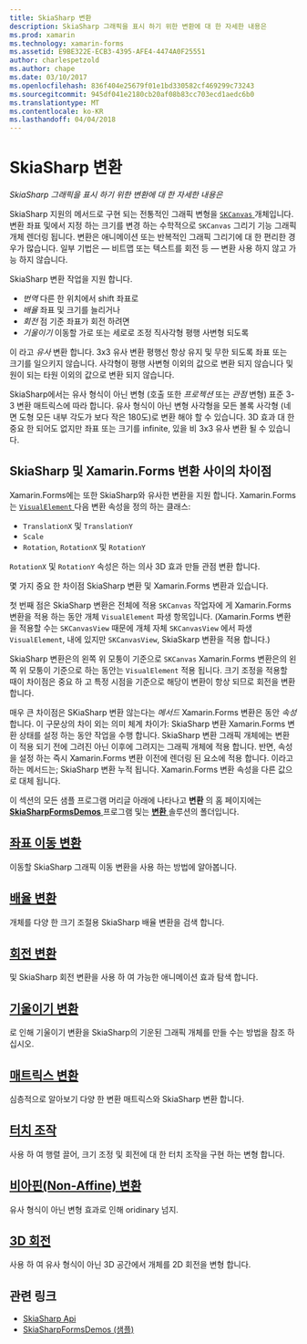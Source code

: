 ```yaml
---
title: SkiaSharp 변환
description: SkiaSharp 그래픽을 표시 하기 위한 변환에 대 한 자세한 내용은
ms.prod: xamarin
ms.technology: xamarin-forms
ms.assetid: E9BE322E-ECB3-4395-AFE4-4474A0F25551
author: charlespetzold
ms.author: chape
ms.date: 03/10/2017
ms.openlocfilehash: 836f404e25679f01e1bd330582cf469299c73243
ms.sourcegitcommit: 945df041e2180cb20af08b83cc703ecd1aedc6b0
ms.translationtype: MT
ms.contentlocale: ko-KR
ms.lasthandoff: 04/04/2018
---
```

# <a name="skiasharp-transforms"></a>SkiaSharp 변환

_SkiaSharp 그래픽을 표시 하기 위한 변환에 대 한 자세한 내용은_

SkiaSharp 지원의 메서드로 구현 되는 전통적인 그래픽 변형을 [ `SKCanvas` ](https://developer.xamarin.com/api/type/SkiaSharp.SKCanvas/) 개체입니다. 변환 좌표 및에서 지정 하는 크기를 변경 하는 수학적으로 `SKCanvas` 그리기 기능 그래픽 개체 렌더링 됩니다. 변환은 애니메이션 또는 반복적인 그래픽 그리기에 대 한 편리한 경우가 많습니다. 일부 기법은 &mdash; 비트맵 또는 텍스트를 회전 등 &mdash; 변환 사용 하지 않고 가능 하지 않습니다.

SkiaSharp 변환 작업을 지원 합니다.

- *번역* 다른 한 위치에서 shift 좌표로
- *배율* 좌표 및 크기를 늘리거나
- *회전* 점 기준 좌표가 회전 하려면
- *기울이기* 이동할 가로 또는 세로로 조정 직사각형 평행 사변형 되도록

이 라고 *유사* 변환 합니다. 3x3 유사 변환 평행선 항상 유지 및 무한 되도록 좌표 또는 크기를 일으키지 않습니다. 사각형이 평행 사변형 이외의 값으로 변환 되지 않습니다 및 원이 되는 타원 이외의 값으로 변환 되지 않습니다.

SkiaSharp에서는 유사 형식이 아닌 변형 (호출 또한 *프로젝션* 또는 *관점* 변형) 표준 3-3 변환 매트릭스에 따라 합니다. 유사 형식이 아닌 변형 사각형을 모든 볼록 사각형 (네 면 도형 모든 내부 각도가 보다 작은 180도)로 변환 해야 할 수 있습니다. 3D 효과 대 한 중요 한 되어도 없지만 좌표 또는 크기를 infinite, 있을 비 3x3 유사 변환 될 수 있습니다.

## <a name="differences-between-skiasharp-and-xamarinforms-transforms"></a>SkiaSharp 및 Xamarin.Forms 변환 사이의 차이점

Xamarin.Forms에는 또한 SkiaSharp와 유사한 변환을 지원 합니다. Xamarin.Forms는 [ `VisualElement` ](https://developer.xamarin.com/api/type/Xamarin.Forms.VisualElement/) 다음 변환 속성을 정의 하는 클래스:

- `TranslationX` 및 `TranslationY`
- `Scale`
- `Rotation`, `RotationX` 및 `RotationY`

`RotationX` 및 `RotationY` 속성은 하는 의사 3D 효과 만들 관점 변환 합니다.

몇 가지 중요 한 차이점 SkiaSharp 변환 및 Xamarin.Forms 변환과 있습니다.

첫 번째 점은 SkiaSharp 변환은 전체에 적용 `SKCanvas` 작업자에 게 Xamarin.Forms 변환을 적용 하는 동안 개체 `VisualElement` 파생 항목입니다. (Xamarin.Forms 변환을 적용할 수는 `SKCanvasView` 때문에 개체 자체 `SKCanvasView` 에서 파생 `VisualElement`, 내에 있지만 `SKCanvasView`, SkiaSkarp 변환을 적용 합니다.)

SkiaSharp 변환은의 왼쪽 위 모퉁이 기준으로 `SKCanvas` Xamarin.Forms 변환은의 왼쪽 위 모퉁이 기준으로 하는 동안는 `VisualElement` 적용 됩니다. 크기 조정을 적용할 때이 차이점은 중요 하 고 특정 시점을 기준으로 해당이 변환이 항상 되므로 회전을 변환 합니다.

매우 큰 차이점은 SKiaSharp 변환 않는다는 *메서드* Xamarin.Forms 변환은 동안 *속성*합니다. 이 구문상의 차이 외는 의미 체계 차이가: SkiaSharp 변환 Xamarin.Forms 변환 상태를 설정 하는 동안 작업을 수행 합니다. SkiaSharp 변환 그래픽 개체에는 변환이 적용 되기 전에 그려진 아닌 이후에 그려지는 그래픽 개체에 적용 합니다. 반면, 속성을 설정 하는 즉시 Xamarin.Forms 변환 이전에 렌더링 된 요소에 적용 합니다. 이라고 하는 메서드는; SkiaSharp 변환 누적 됩니다. Xamarin.Forms 변환 속성을 다른 값으로 대체 됩니다.

이 섹션의 모든 샘플 프로그램 머리글 아래에 나타나고 **변환** 의 홈 페이지에는 [ **SkiaSharpFormsDemos** ](https://developer.xamarin.com/samples/xamarin-forms/SkiaSharpForms/Demos/) 프로그램 및는 [ **변환** ](https://github.com/xamarin/xamarin-forms-samples/tree/master/SkiaSharpForms/SkiaSharpFormsDemos/SkiaSharpFormsDemos/SkiaSharpFormsDemos/Transforms) 솔루션의 폴더입니다.

## <a name="the-translate-transformtranslatemd"></a>[좌표 이동 변환](translate.md)

이동할 SkiaSharp 그래픽 이동 변환을 사용 하는 방법에 알아봅니다.

## <a name="the-scale-transformscalemd"></a>[배율 변환](scale.md)

개체를 다양 한 크기 조절용 SkiaSharp 배율 변환을 검색 합니다.

## <a name="the-rotate-transformrotatemd"></a>[회전 변환](rotate.md)

및 SkiaSharp 회전 변환을 사용 하 여 가능한 애니메이션 효과 탐색 합니다.

## <a name="the-skew-transformskewmd"></a>[기울이기 변환](skew.md)

로 인해 기울이기 변환을 SkiaSharp의 기운된 그래픽 개체를 만들 수는 방법을 참조 하십시오.

## <a name="matrix-transformsmatrixmd"></a>[매트릭스 변환](matrix.md)

심층적으로 알아보기 다양 한 변환 매트릭스와 SkiaSharp 변환 합니다.

## <a name="touch-manipulationstouchmd"></a>[터치 조작](touch.md)

사용 하 여 행렬 끌어, 크기 조정 및 회전에 대 한 터치 조작을 구현 하는 변형 합니다.

## <a name="non-affine-transformsnon-affinemd"></a>[비아핀(Non-Affine) 변환](non-affine.md)

유사 형식이 아닌 변형 효과로 인해 oridinary 넘지.

## <a name="3d-rotation3d-rotationmd"></a>[3D 회전](3d-rotation.md)

사용 하 여 유사 형식이 아닌 3D 공간에서 개체를 2D 회전을 변형 합니다.


## <a name="related-links"></a>관련 링크

- [SkiaSharp Api](https://developer.xamarin.com/api/root/SkiaSharp/)
- [SkiaSharpFormsDemos (샘플)](https://developer.xamarin.com/samples/xamarin-forms/SkiaSharpForms/Demos/)
